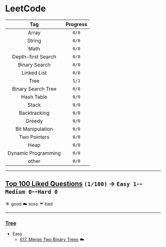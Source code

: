 # LeetCode

| Tag | Progress | 
|:-:|:-:|
| Array | `0/0` |
| String | `0/0` |
| Math | `0/0` |
| Depth-first Search | `0/0` |
| Binary Search | `0/0` |
| Linked List | `0/0` |
| Tree | `1/1` |
| Binary Search Tree | `0/0` |
| Hash Table | `0/0` |
| Stack | `0/0` |
| Backtracking | `0/0` |
| Greedy | `0/0` |
| Bit Manipulation | `0/0` |
| Two Pointers | `0/0` |
| Heap | `0/0` |
| Dynamic Programming | `0/0` |
| other | `0/0` |

---

## [Top 100 Liked Questions](https://leetcode.com/problemset/top-100-liked-questions/) `(1/100)` → `Easy 1`--`Medium 0`--`Hard 0`

:sunny: good
:cloud: soso
:umbrella: bad

---

### [Tree](https://github.com/Sho372/LeetCode/tree/master/src/Tree)

- Easy
    - [617. Merge Two Binary Trees](https://github.com/Sho372/LeetCode/blob/master/src/Tree/MergeTwoBinaryTrees_617.java) :cloud:
